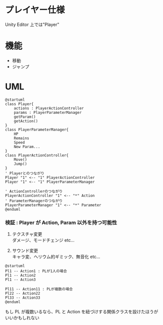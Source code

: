 # プレイヤー仕様

Unity Editor 上では"Player"

# 機能

- 移動
- ジャンプ

# UML

```plantuml
@startuml
class Player{
    actions : PlayerActionController
    params : PlayerParameterManager
    getParam()
    getAction()
}
class PlayerParameterManager{
    HP
    Remains
    Speed
    New Param...
}
class PlayerActionController{
    Move()
    Jump()
}
' Playerとのつながり
Player "1" <-- "1" PlayerActionController
Player "1" <-- "1" PlayerParameterManager

' ActionControllerのつながり
PlayerActionController "1" <-- "*" Action
' ParameterManagerのつながり
PlayerParameterManager "1" <-- "*" Parameter
@enduml
```

### 検証 : Player が Action, Param 以外を持つ可能性

1. テクスチャ変更\
   ダメージ、モードチェンジ etc...

2. サウンド変更\
   キャラ変、ヘリウム的ギミック、無音化 etc...

```plantuml
@startuml
Pl1 -- Action1 : PLが1人の場合
Pl1 -- Action2
Pl1 -- Action3

Pl11 -- Action11 : PLが複数の場合
Pl22 -- Action22
Pl33 -- Action33
@enduml
```

もし PL が複数いるなら、PL と Action を紐づけする関係クラスを設けたほうがいいかもしれない
